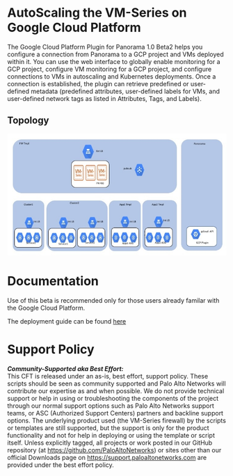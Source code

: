 # AutoScaling the VM-Series on Google Cloud Platform

The Google Cloud Platform Plugin for Panorama 1.0 Beta2  helps you configure a connection from
Panorama to a GCP project and VMs deployed within it. You can use the web interface to
globally enable monitoring for a GCP project, configure VM monitoring for a GCP project, and
configure connections to VMs in autoscaling and Kubernetes deployments. Once a connection
is established, the plugin can retrieve predefined or user-defined metadata (predefined
attributes, user-defined labels for VMs, and user-defined network tags as listed in Attributes,
Tags, and Labels).

## Topology
![alt text](/Beta/gcp_autoscaling.PNG?raw=true "Topology for the Auto Scaling VM-Series Firewalls on GCP Beta")

# Documentation
Use of this beta is recommended only for those users already familar with the Google Cloud Platform. 

The deployment guide can be found [here](
https://github.com/PaloAltoNetworks/GCP-AutoScaling/blob/master/Beta/Autoscaling-On-GCP.pdf)


# Support Policy
***Community-Supported aka Best Effort:***      
This CFT is released under an as-is, best effort, support policy. These scripts should be seen as community supported and Palo Alto Networks will contribute our expertise as and when possible. We do not provide technical support or help in using or troubleshooting the components of the project through our normal support options such as Palo Alto Networks support teams, or ASC (Authorized Support Centers) partners and backline support options. The underlying product used (the VM-Series firewall) by the scripts or templates are still supported, but the support is only for the product functionality and not for help in deploying or using the template or script itself. Unless explicitly tagged, all projects or work posted in our GitHub repository (at https://github.com/PaloAltoNetworks) or sites other than our official Downloads page on https://support.paloaltonetworks.com are provided under the best effort policy.